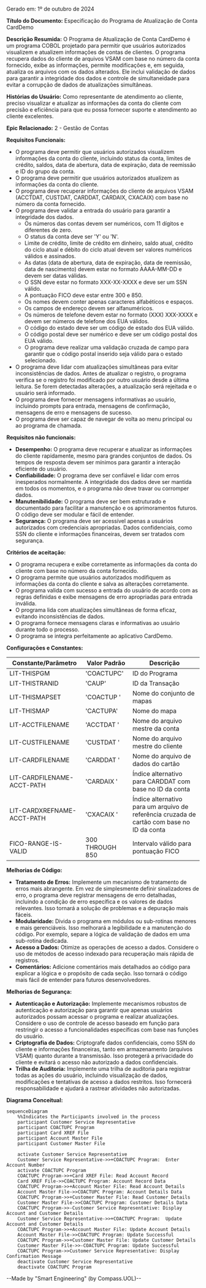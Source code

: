 Gerado em: 1º de outubro de 2024

**Título do Documento:** Especificação do Programa de Atualização de Conta CardDemo

**Descrição Resumida:** O Programa de Atualização de Conta CardDemo é um programa COBOL projetado para permitir que usuários autorizados visualizem e atualizem informações de contas de clientes. O programa recupera dados do cliente de arquivos VSAM com base no número da conta fornecido, exibe as informações, permite modificações e, em seguida, atualiza os arquivos com os dados alterados. Ele inclui validação de dados para garantir a integridade dos dados e controle de simultaneidade para evitar a corrupção de dados de atualizações simultâneas.

**Histórias do Usuário:** Como representante de atendimento ao cliente, preciso visualizar e atualizar as informações da conta do cliente com precisão e eficiência para que eu possa fornecer suporte e atendimento ao cliente excelentes.

**Epic Relacionado:** 2 - Gestão de Contas

**Requisitos Funcionais:**

- O programa deve permitir que usuários autorizados visualizem informações da conta do cliente, incluindo status da conta, limites de crédito, saldos, data de abertura, data de expiração, data de reemissão e ID do grupo da conta.
- O programa deve permitir que usuários autorizados atualizem as informações da conta do cliente.
- O programa deve recuperar informações do cliente de arquivos VSAM (ACCTDAT, CUSTDAT, CARDDAT, CARDAIX, CXACAIX) com base no número da conta fornecido.
- O programa deve validar a entrada do usuário para garantir a integridade dos dados.
  - Os números das contas devem ser numéricos, com 11 dígitos e diferentes de zero.
  - O status da conta deve ser 'Y' ou 'N'.
  - Limite de crédito, limite de crédito em dinheiro, saldo atual, crédito do ciclo atual e débito do ciclo atual devem ser valores numéricos válidos e assinados.
  - As datas (data de abertura, data de expiração, data de reemissão, data de nascimento) devem estar no formato AAAA-MM-DD e devem ser datas válidas.
  - O SSN deve estar no formato XXX-XX-XXXX e deve ser um SSN válido.
  - A pontuação FICO deve estar entre 300 e 850.
  - Os nomes devem conter apenas caracteres alfabéticos e espaços.
  - Os campos de endereço devem ser alfanuméricos.
  - Os números de telefone devem estar no formato (XXX) XXX-XXXX e devem ser números de telefone dos EUA válidos.
  - O código do estado deve ser um código de estado dos EUA válido.
  - O código postal deve ser numérico e deve ser um código postal dos EUA válido.
  - O programa deve realizar uma validação cruzada de campo para garantir que o código postal inserido seja válido para o estado selecionado.
- O programa deve lidar com atualizações simultâneas para evitar inconsistências de dados. Antes de atualizar o registro, o programa verifica se o registro foi modificado por outro usuário desde a última leitura. Se forem detectadas alterações, a atualização será rejeitada e o usuário será informado.
- O programa deve fornecer mensagens informativas ao usuário, incluindo prompts para entrada, mensagens de confirmação, mensagens de erro e mensagens de sucesso.
- O programa deve ser capaz de navegar de volta ao menu principal ou ao programa de chamada.

**Requisitos não funcionais:**

- **Desempenho:** O programa deve recuperar e atualizar as informações do cliente rapidamente, mesmo para grandes conjuntos de dados. Os tempos de resposta devem ser mínimos para garantir a interação eficiente do usuário.
- **Confiabilidade:** O programa deve ser confiável e lidar com erros inesperados normalmente. A integridade dos dados deve ser mantida em todos os momentos, e o programa não deve travar ou corromper dados.
- **Manutenibilidade:** O programa deve ser bem estruturado e documentado para facilitar a manutenção e os aprimoramentos futuros. O código deve ser modular e fácil de entender.
- **Segurança:** O programa deve ser acessível apenas a usuários autorizados com credenciais apropriadas. Dados confidenciais, como SSN do cliente e informações financeiras, devem ser tratados com segurança.

**Critérios de aceitação:**

- O programa recupera e exibe corretamente as informações da conta do cliente com base no número da conta fornecido.
- O programa permite que usuários autorizados modifiquem as informações da conta do cliente e salva as alterações corretamente.
- O programa valida com sucesso a entrada do usuário de acordo com as regras definidas e exibe mensagens de erro apropriadas para entrada inválida.
- O programa lida com atualizações simultâneas de forma eficaz, evitando inconsistências de dados.
- O programa fornece mensagens claras e informativas ao usuário durante todo o processo.
- O programa se integra perfeitamente ao aplicativo CardDemo.

**Configurações e Constantes:**

| Constante/Parâmetro | Valor Padrão | Descrição |
|---|---|---|
| LIT-THISPGM | 'COACTUPC' | ID do Programa |
| LIT-THISTRANID | 'CAUP' | ID da Transação |
| LIT-THISMAPSET | 'COACTUP ' | Nome do conjunto de mapas |
| LIT-THISMAP | 'CACTUPA' | Nome do mapa |
| LIT-ACCTFILENAME | 'ACCTDAT ' | Nome do arquivo mestre da conta |
| LIT-CUSTFILENAME | 'CUSTDAT ' | Nome do arquivo mestre do cliente |
| LIT-CARDFILENAME | 'CARDDAT ' | Nome do arquivo de dados do cartão |
| LIT-CARDFILENAME-ACCT-PATH | 'CARDAIX ' | Índice alternativo para CARDDAT com base no ID da conta |
| LIT-CARDXREFNAME-ACCT-PATH | 'CXACAIX ' | Índice alternativo para um arquivo de referência cruzada de cartão com base no ID da conta |
| FICO-RANGE-IS-VALID | 300 THROUGH 850 | Intervalo válido para pontuação FICO |

**Melhorias de Código:**

- **Tratamento de Erros:** Implemente um mecanismo de tratamento de erros mais abrangente. Em vez de simplesmente definir sinalizadores de erro, o programa deve registrar mensagens de erro detalhadas, incluindo a condição de erro específica e os valores de dados relevantes. Isso tornará a solução de problemas e a depuração mais fáceis.
- **Modularidade:** Divida o programa em módulos ou sub-rotinas menores e mais gerenciáveis. Isso melhorará a legibilidade e a manutenção do código. Por exemplo, separe a lógica de validação de dados em uma sub-rotina dedicada.
- **Acesso a Dados:** Otimize as operações de acesso a dados. Considere o uso de métodos de acesso indexado para recuperação mais rápida de registros. 
- **Comentários:** Adicione comentários mais detalhados ao código para explicar a lógica e o propósito de cada seção. Isso tornará o código mais fácil de entender para futuros desenvolvedores.

**Melhorias de Segurança:**

- **Autenticação e Autorização:** Implemente mecanismos robustos de autenticação e autorização para garantir que apenas usuários autorizados possam acessar o programa e realizar atualizações. Considere o uso de controle de acesso baseado em função para restringir o acesso a funcionalidades específicas com base nas funções do usuário.
- **Criptografia de Dados:** Criptografe dados confidenciais, como SSN do cliente e informações financeiras, tanto em armazenamento (arquivos VSAM) quanto durante a transmissão. Isso protegerá a privacidade do cliente e evitará o acesso não autorizado a dados confidenciais.
- **Trilha de Auditoria:** Implemente uma trilha de auditoria para registrar todas as ações do usuário, incluindo visualização de dados, modificações e tentativas de acesso a dados restritos. Isso fornecerá responsabilidade e ajudará a rastrear atividades não autorizadas.

**Diagrama Conceitual:**

```mermaid
sequenceDiagram
    %%Indicates the Participants involved in the process
    participant Customer Service Representative
    participant COACTUPC Program
    participant Card XREF File
    participant Account Master File
    participant Customer Master File

    activate Customer Service Representative
    Customer Service Representative->>+COACTUPC Program:  Enter Account Number
    activate COACTUPC Program
    COACTUPC Program->>+Card XREF File: Read Account Record
    Card XREF File->>COACTUPC Program: Account Record Data
    COACTUPC Program->>+Account Master File: Read Account Details
    Account Master File->>COACTUPC Program: Account Details Data
    COACTUPC Program->>+Customer Master File: Read Customer Details
    Customer Master File->>COACTUPC Program: Customer Details Data
    COACTUPC Program->>-Customer Service Representative: Display Account and Customer Details
    Customer Service Representative->>+COACTUPC Program:  Update Account and Customer Details
    COACTUPC Program->>+Account Master File: Update Account Details
    Account Master File->>COACTUPC Program: Update Successful
    COACTUPC Program->>+Customer Master File: Update Customer Details
    Customer Master File->>-COACTUPC Program: Update Successful
    COACTUPC Program->>Customer Service Representative: Display Confirmation Message
    deactivate Customer Service Representative
    deactivate COACTUPC Program
```

--Made by "Smart Engineering" (by Compass.UOL)--